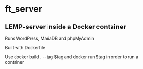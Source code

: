# ft_server

## LEMP-server inside a Docker container

Runs WordPress, MariaDB and phpMyAdmin

Built with Dockerfile

Use docker build . --tag $tag and docker run $tag in order to run a container
